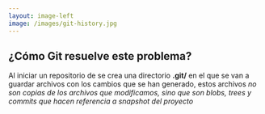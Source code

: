 ```yaml
---
layout: image-left
image: /images/git-history.jpg
---
```


<div class="flex h-full flex-col items-center justify-center gap-4">

  <div class="w-full">

  ## ¿Cómo Git resuelve este problema?
  </div>

  Al iniciar un repositorio de se crea una directorio **.git/** en el que se van a guardar archivos con los cambios que se han generado, estos archivos *no son copias de los archivos que modificamos, sino que son blobs, trees y commits que hacen referencia a snapshot del proyecto*

</div>